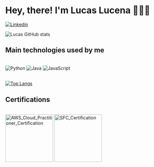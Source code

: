 
# Hey, there! I'm Lucas Lucena 👨🏻‍💻

[![Linkedin](https://img.shields.io/badge/LinkedIn-0077B5?style=for-the-badge&logo=linkedin&logoColor=white)](https://www.linkedin.com/in/lucasclsr/)

![Lucas GitHub stats](https://github-readme-stats.vercel.app/api?username=LucasCLSR&show_icons=true&theme=transparent)

## Main technologies used by me

<div style="display: inline_block"><br/>
    <img align="center" alt="Python" src="https://img.shields.io/badge/Python-3776AB?style=for-the-badge&logo=python&logoColor=white">
    <img align="center" alt="Java" src="https://img.shields.io/badge/Java-ED8B00?style=for-the-badge&logo=openjdk&logoColor=white">
    <img align="center" alt="JavaScript" src="https://img.shields.io/badge/JavaScript-F7DF1E?style=for-the-badge&logo=javascript&logoColor=black">
</div><br/>


[![Top Langs](https://github-readme-stats.vercel.app/api/top-langs/?username=LucasCLSR)](https://github.com/anuraghazra/github-readme-stats)

## Certifications

<div style="display: inline_block"><br/>
    <img width="150" align="center" alt="AWS_Cloud_Practitioner_Certification" src="https://images.credly.com/images/00634f82-b07f-4bbd-a6bb-53de397fc3a6/image.png">
    <img width="150" align="center" alt="SFC_Certification" src="https://img1.wsimg.com/isteam/ip/30eae928-6996-4d95-9339-cc909c6164f2/blob-d99154b.png/:/cr=t:0%25,l:0%25,w:100%25,h:100%25/rs=w:600,cg:true">
</div><br/>


